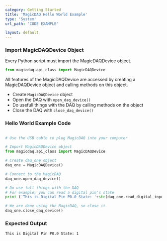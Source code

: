 ```yaml
---
category: Getting Started
title: 'MagicDAQ Hello World Example'
type: 'System'
url_path: 'CODE EXAMPLE'

layout: default
---
```


### Import MagicDAQDevice Object
Every Python script must import the MagicDAQDevice object. 

```python
from magicdaq.api_class import MagicDAQDevice
```

All features of the MagicDAQDevice are accessed by creating a MagicDAQDevice object and calling methods on this object.
* Create `MagicDAQDevice` object
* Open the DAQ with `open_daq_device()`
* Do usefull things with the DAQ by calling methods on the object
* Close the DAQ with `close_daq_device()`

### Hello World Example Code

```python

# Use the USB cable to plug MagicDAQ into your computer

# Import MagicDAQDevice object
from magicdaq.api_class import MagicDAQDevice

# Create daq_one object
daq_one = MagicDAQDevice()

# Connect to the MagicDAQ
daq_one.open_daq_device()

# Do use full things with the DAQ
# For example, you can read a digital pin's state
print ('This is Digital Pin P0.0 State: '+str(daq_one.read_digital_input(0)))

# We are done using the MagicDAQ, so close it
daq_one.close_daq_device()

```

### Expected Output

```
This is Digital Pin P0.0 State: 1
```